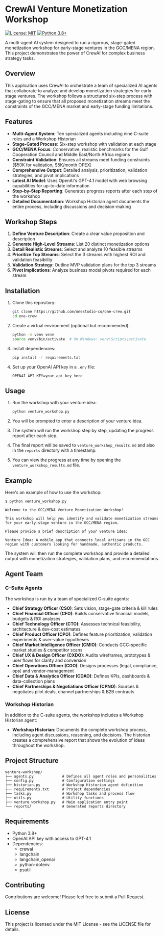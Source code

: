 # CrewAI Venture Monetization Workshop

[![License: MIT](https://img.shields.io/badge/License-MIT-yellow.svg)](https://opensource.org/licenses/MIT)
[![Python 3.8+](https://img.shields.io/badge/python-3.8+-blue.svg)](https://www.python.org/downloads/)

A multi-agent AI system designed to run a rigorous, stage-gated monetization workshop for early-stage ventures in the GCC/MENA region. This project demonstrates the power of CrewAI for complex business strategy tasks.

## Overview

This application uses CrewAI to orchestrate a team of specialized AI agents that collaborate to analyze and develop monetization strategies for early-stage ventures. The workshop follows a structured six-step process with stage-gating to ensure that all proposed monetization streams meet the constraints of the GCC/MENA market and early-stage funding limitations.

## Features

- **Multi-Agent System**: Ten specialized agents including nine C-suite roles and a Workshop Historian
- **Stage-Gated Process**: Six-step workshop with validation at each stage
- **GCC/MENA Focus**: Conservative, realistic benchmarks for the Gulf Cooperation Council and Middle East/North Africa regions
- **Constraint Validation**: Ensures all streams meet funding constraints ($50K for validation, $5K/month OPEX)
- **Comprehensive Output**: Detailed analysis, prioritization, validation strategies, and pivot implications
- **Latest AI Model**: Uses OpenAI's GPT-4.1 model with web browsing capabilities for up-to-date information
- **Step-by-Step Reporting**: Generates progress reports after each step of the workshop
- **Detailed Documentation**: Workshop Historian agent documents the entire process, including discussions and decision-making

## Workshop Steps

1. **Define Venture Description**: Create a clear value proposition and description
2. **Generate High-Level Streams**: List 20 distinct monetization options
3. **Detail Realistic Streams**: Select and analyze 10 feasible streams
4. **Prioritize Top Streams**: Select the 3 streams with highest ROI and validation feasibility
5. **Validation Strategy**: Outline MVP validation plans for the top 3 streams
6. **Pivot Implications**: Analyze business model pivots required for each stream

## Installation

1. Clone this repository:
   ```bash
   git clone https://github.com/onestudio-co/one-crew.git
   cd one-crew
   ```

2. Create a virtual environment (optional but recommended):
   ```bash
   python -m venv venv
   source venv/bin/activate  # On Windows: venv\Scripts\activate
   ```

3. Install dependencies:
   ```bash
   pip install -r requirements.txt
   ```

4. Set up your OpenAI API key in a `.env` file:
   ```
   OPENAI_API_KEY=your_api_key_here
   ```

## Usage

1. Run the workshop with your venture idea:
   ```bash
   python venture_workshop.py
   ```

2. You will be prompted to enter a description of your venture idea.

3. The system will run the workshop step by step, updating the progress report after each step.

4. The final report will be saved to `venture_workshop_results.md` and also in the `reports` directory with a timestamp.

5. You can view the progress at any time by opening the `venture_workshop_results.md` file.

## Example

Here's an example of how to use the workshop:

```
$ python venture_workshop.py

Welcome to the GCC/MENA Venture Monetization Workshop!

This workshop will help you identify and validate monetization streams
for your early-stage venture in the GCC/MENA region.

Please provide a brief description of your venture idea:

Venture Idea: A mobile app that connects local artisans in the GCC region with customers looking for handmade, authentic products.
```

The system will then run the complete workshop and provide a detailed output with monetization strategies, validation plans, and recommendations.

## Agent Team

### C-Suite Agents

The workshop is run by a team of specialized C-suite agents:

- **Chief Strategy Officer (CSO)**: Sets vision, stage-gate criteria & kill rules
- **Chief Financial Officer (CFO)**: Builds conservative financial models, budgets & ROI analyses
- **Chief Technology Officer (CTO)**: Assesses technical feasibility, architecture & dev-cost estimates
- **Chief Product Officer (CPO)**: Defines feature prioritization, validation experiments & user-value hypotheses
- **Chief Market Intelligence Officer (CMIO)**: Conducts GCC-specific market studies & competitor scans
- **Chief UX & Design Officer (CXDO)**: Audits wireframes, prototypes & user flows for clarity and conversion
- **Chief Operations Officer (COO)**: Designs processes (legal, compliance, ops) and vendor-management
- **Chief Data & Analytics Officer (CDAO)**: Defines KPIs, dashboards & data-collection plans
- **Chief Partnerships & Negotiations Officer (CPNO)**: Sources & negotiates pilot deals, channel partnerships & B2B contracts

### Workshop Historian

In addition to the C-suite agents, the workshop includes a Workshop Historian agent:

- **Workshop Historian**: Documents the complete workshop process, including agent discussions, reasoning, and decisions. The historian creates a comprehensive report that shows the evolution of ideas throughout the workshop.

## Project Structure

```
venture-workshop/
├── agents.py             # Defines all agent roles and personalities
├── config.py             # Configuration settings
├── historian.py          # Workshop Historian agent definition
├── requirements.txt      # Project dependencies
├── tasks.py              # Workshop tasks and process flow
├── utils.py              # Utility functions
├── venture_workshop.py   # Main application entry point
└── reports/              # Generated reports directory
```

## Requirements

- Python 3.8+
- OpenAI API key with access to GPT-4.1
- Dependencies:
  - crewai
  - langchain
  - langchain_openai
  - python-dotenv
  - psutil

## Contributing

Contributions are welcome! Please feel free to submit a Pull Request.

## License

This project is licensed under the MIT License - see the LICENSE file for details.
